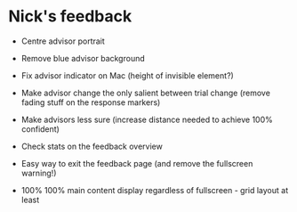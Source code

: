 # Nick's feedback
* Centre advisor portrait 
* Remove blue advisor background
* Fix advisor indicator on Mac (height of invisible element?)
* Make advisor change the only salient between trial change (remove fading stuff on the response markers)
* Make advisors less sure (increase distance needed to achieve 100% confident)

* Check stats on the feedback overview
* Easy way to exit the feedback page (and remove the fullscreen warning!)

* 100% 100% main content display regardless of fullscreen - grid layout at least